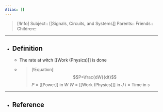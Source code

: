 ```yaml
---
Alias: []
---
```

> [!Info]
> Subject:: [[Signals, Circuits, and Systems]]
> Parents:: 
> Friends:: 
> Children:: 
---
- ## Definition
	- The rate at witch [[Work (Physics)]] is done
	- > [!Equation] 
	  > $$P=\frac{dW}{dt}$$
	  > $P$ = [[Power]] in $W$
	  > $W$ = [[Work (Physics)]] in $J$
	  > $t$ = Time in $s$
---
- ## Reference